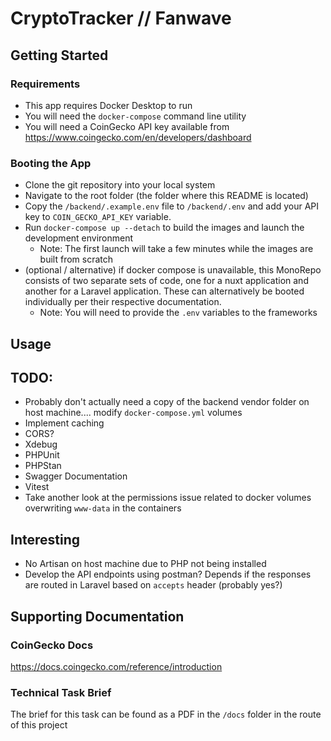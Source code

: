 # CryptoTracker // Fanwave

## Getting Started
### Requirements
- This app requires Docker Desktop to run
- You will need the `docker-compose` command line utility
- You will need a CoinGecko API key available from https://www.coingecko.com/en/developers/dashboard

### Booting the App
- Clone the git repository into your local system
- Navigate to the root folder (the folder where this README is located)
- Copy the `/backend/.example.env` file to `/backend/.env` and add your API key to `COIN_GECKO_API_KEY` variable.
- Run `docker-compose up --detach` to build the images and launch the development environment
  - Note: The first launch will take a few minutes while the images are built from scratch
- (optional / alternative) if docker compose is unavailable, this MonoRepo consists of two separate sets of code, one for a nuxt application and another for a Laravel application. These can alternatively be booted individually per their respective documentation.
  - Note: You will need to provide the `.env` variables to the frameworks

## Usage


## TODO:
- Probably don't actually need a copy of the backend vendor folder on host machine.... modify `docker-compose.yml` volumes
- Implement caching
- CORS?
- Xdebug
- PHPUnit
- PHPStan
- Swagger Documentation
- Vitest
- Take another look at the permissions issue related to docker volumes overwriting `www-data` in the containers

## Interesting
- No Artisan on host machine due to PHP not being installed
- Develop the API endpoints using postman? Depends if the responses are routed in Laravel based on `accepts` header (probably yes?)

## Supporting Documentation
### CoinGecko Docs
https://docs.coingecko.com/reference/introduction

### Technical Task Brief
The brief for this task can be found as a PDF in the `/docs` folder in the route of this project
